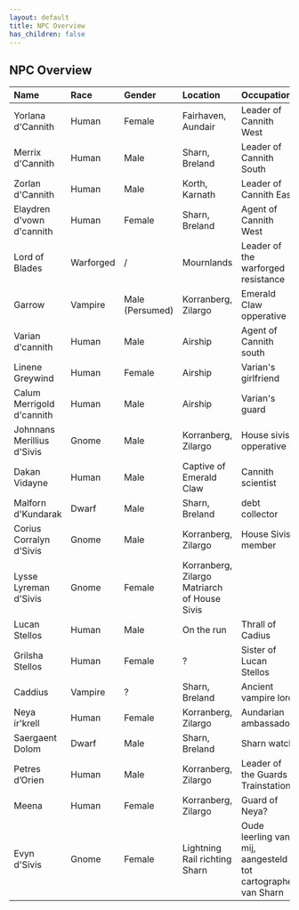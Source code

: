 ```yaml
---
layout: default
title: NPC Overview
has_children: false
---
```


## NPC Overview

| Name     | Race     | Gender   | Location   | Occupation    |
| :------------- | :------------- | :------------- | :------------- | :------------- |
| Yorlana d'Cannith | Human | Female | Fairhaven, Aundair | Leader of Cannith West |
| Merrix d'Cannith | Human | Male |  Sharn, Breland | Leader of Cannith South |
| Zorlan d'Cannith | Human | Male |  Korth, Karnath | Leader of Cannith East |
| Elaydren d'vown d'cannith | Human | Female | Sharn, Breland | Agent of Cannith West |
| Lord of Blades | Warforged | / | Mournlands | Leader of the warforged resistance |
| Garrow | Vampire | Male (Persumed) | Korranberg, Zilargo | Emerald Claw opperative |
| Varian d'cannith | Human | Male | Airship | Agent of Cannith south |
| Linene Greywind | Human | Female | Airship | Varian's girlfriend |
| Calum Merrigold d'cannith | Human | Male | Airship | Varian's guard |
| Johnnans Merillius d'Sivis | Gnome | Male | Korranberg, Zilargo | House sivis opperative |
| Dakan Vidayne | Human | Male | Captive of Emerald Claw | Cannith scientist |
| Malforn d'Kundarak | Dwarf | Male | Sharn, Breland | debt collector |
| Corius Corralyn d'Sivis | Gnome | Male | Korranberg, Zilargo | House Sivis member |
| Lysse Lyreman d'Sivis | Gnome | Female | Korranberg, Zilargo Matriarch of House Sivis |
| Lucan Stellos | Human | Male | On the run | Thrall of Cadius |
| Grilsha Stellos | Human | Female | ? | Sister of Lucan Stellos |
| Caddius | Vampire | ? | Sharn, Breland | Ancient vampire lord |
| Neya ir'krell | Human | Female | Korranberg, Zilargo | Aundarian ambassador |
| Saergaent Dolom | Dwarf | Male | Sharn, Breland | Sharn watch |
| Petres d’Orien | Human | Male | Korranberg, Zilargo | Leader of the Guards Trainstation |
| Meena | Human | Female | Korranberg, Zilargo | Guard of Neya? |
| Evyn d'Sivis | Gnome | Female | Lightning Rail richting Sharn | Oude leerling van mij, aangesteld tot cartographer van Sharn |
